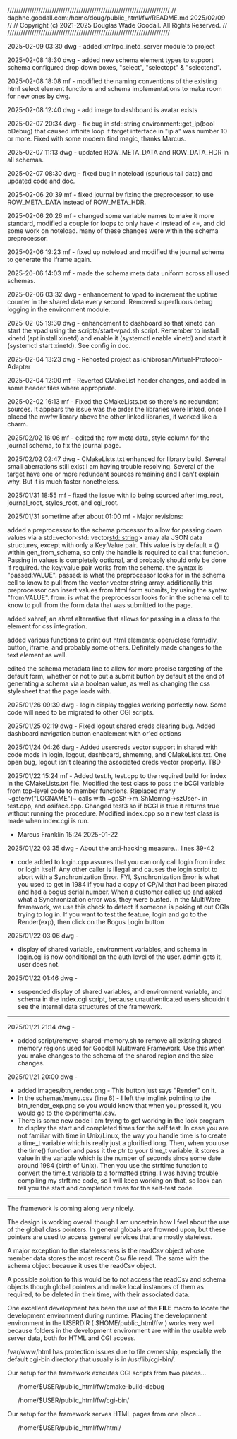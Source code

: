 /////////////////////////////////////////////////////////////////////////
// daphne.goodall.com:/home/doug/public_html/fw/README.md 2025/02/09   //
// Copyright (c) 2021-2025 Douglas Wade Goodall. All Rights Reserved.  //
/////////////////////////////////////////////////////////////////////////

2025-02-09 03:30 dwg - added xmlrpc_inetd_server module to project

2025-02-08 18:30 dwg - added new schema element types to support schema
configured drop down boxes, "select", "selectopt" & "selectend".

2025-02-08 18:08 mf -
modified the naming conventions of the existing html select element functions
and schema implementations to make room for new ones by dwg.

2025-02-08 12:40 dwg - 
add image to dashboard is avatar exists

2025-02-07 20:34 dwg - fix bug in std::string environment::get_ip(bool bDebug)
that caused infinite loop if target interface in "ip a" was number 10 or more.
Fixed with some modern find magic, thanks Marcus.

2025-02-07 11:13 dwg - updated ROW_META_DATA and ROW_DATA_HDR in all schemas.

2025-02-07 08:30 dwg - fixed bug in noteload (spurious tail data) and
updated code and doc.

2025-02-06 20:39 mf - fixed journal by fixing the preprocessor, to use
ROW_META_DATA instead of ROW_META_HDR.

2025-02-06 20:26 mf - changed some variable names to make it more standard,
modified a couple for loops to only have < instead of <=, and did some
work on noteload. many of these changes were within the schema preprocessor.

2025-02-06 19:23 mf - fixed up noteload and modified the journal schema to
generate the iframe again.

2025-20-06 14:03 mf - made the schema meta data uniform across all used
schemas.

2025-02-06 03:32 dwg - enhancement to vpad to increment the uptime counter 
in the shared data every second. Removed superfluous debug logging in the
environment module.

2025-02-05 19:30 dwg - enhancement to dashboard so that xinetd can
start the vpad using the scripts/start-vpad.sh script. Remember to 
install xinetd (apt install xinetd) and enable it (systemctl enable xinetd)
and start it (systemctl start xinetd). See config in doc.

2025-02-04 13:23 dwg - 
Rehosted project as ichibrosan/Virtual-Protocol-Adapter

2025-02-04 12:00 mf -
Reverted CMakeList header changes, and added in some header files where
appropriate.

2025-02-02 16:13 mf -
Fixed the CMakeLists.txt so there's no redundant sources.
It appears the issue was the order the libraries were linked,
once I placed the mwfw library above the other linked libraries,
it worked like a charm.

2025/02/02 16:06 mf - 
edited the row meta data, style column for the journal schema, to
fix the journal page.

2025/02/02 02:47 dwg - 
CMakeLists.txt enhanced for library build. Several small aberrations
still exist I am having trouble resolving. Several of the target have 
one or more redundant sources remaining and I can't explain why. But
it is much faster nonetheless.

2025/01/31 18:55 mf -
fixed the issue with ip being sourced after img_root, journal_root, 
styles_root, and cgi_root.

2025/01/31 sometime after about 01:00 mf -
Major revisions:

added a preprocessor to the schema processor to allow for passing down
values via a std::vector<std::vector<std::string>> array ala JSON data
structures, except with only a Key:Value pair.
This value is by default = {} within gen_from_schema, so only the handle
is required to call that function. Passing in values is completely
optional, and probably should only be done if required.
the key:value pair works from the schema. the syntax is "passed:VALUE".
passed: is what the preprocessor looks for in the schema cell to know
to pull from the vector vector string array.
additionally this preprocessor can insert values from html form submits,
by using the syntax "from:VALUE". from: is what the preprocessor looks for
in the schema cell to know to pull from the form data that was submitted
to the page.

added xahref, an ahref alternative that allows for passing in a class
to the element for css integration.

added various functions to print out html elements: open/close form/div,
button, iframe, and probably some others. Definitely made changes to the
text element as well.

edited the schema metadata line to allow for more precise targeting of 
the default form, whether or not to put a submit button
by default at the end of generating a schema via a boolean value, as well as 
changing the css stylesheet that the page loads with.

2025/01/26 09:39 dwg - 
login display toggles working perfectly now. Some code will need to be 
migrated to other CGI scripts.

2025/01/25 02:19 dwg - 
Fixed logout shared creds clearing bug.
Added dashboard navigation button enablement with or'ed options

2025/01/24 04:26 dwg -
Added usercreds vector support in shared with code mods in login, logout, 
dashboard, shmemng, and CMakeLists.txt. One open bug, logout isn't clearing 
the associated creds vector properly. TBD

2025/01/22 15:24 mf - 
Added test.h, test.cpp to the required build for index in the CMakeLists.txt
file.
Modified the test class to pass the bCGI variable from top-level code to member 
functions.
Replaced many ~getenv("LOGNAME")~ calls with ~gpSh-\>m\_ShMemng-\>szUser~ in
test.cpp, and osiface.cpp.
Changed test3 so if bCGI is true it returns true without running the
procedure.
Modified index.cpp so a new test class is made when index.cgi is run.
- Marcus Franklin 15:24 2025-01-22

2025/01/22 03:35 dwg - About the anti-hacking measure... lines 39-42
* code added to login.cpp assures that you can only call login from index
or login itself. Any other caller is illegal and causes the login script
to abort with a Synchronization Error. FYI, Synchronization Error is what
you used to get in 1984 if you had a copy of CP/M that had been pirated and
had a bogus serial number. When a customer called up and asked what a 
Synchronization error was, they were busted. In the MultiWare framework, we
use this check to detect if someone is poking at out CGIs trying to log in.
If you want to test the feature, login and go to the Render(exp), then click
on the Bogus Login button

2025/01/22 03:06 dwg - 
* display of shared variable, environment variables, and schema in login.cgi
is now conditional on the auth level of the user. admin gets it, user does not.

2025/01/22 01:46 dwg - 
* suspended display of shared variables, and environment variable, and
schema in the index.cgi script, because unauthenticated users shouldn't
see the internal data structures of the framework.

-------------------------------------------------------------------------
2025/01/21 21:14 dwg - 
* added script/remove-shared-memory.sh to remove all existing shared
memory regions used for Goodall Multiware Framework. Use this when you 
make changes to the schema of the shared region and the size changes.

2025/01/21 20:00 dwg - 
* added images/btn_render.png - This  button just says "Render" on it. 
* In the schemas/menu.csv (line 6) - I left the imglink pointing to the 
btn_render_exp.png  so you would know that when you pressed it, you would 
go to the experimental.csv.
* There is some new code I am trying to get working in the look program
to display the start and completed times for the self test. In case you are
not familiar with time in Unix/Linux, the way you handle time is to create
a time_t variable which is really just a glorified long. Then, when you use
the time() function and pass it the ptr to your time_t variable, it stores
a value in the variable which is the number of seconds since some date around
1984 (birth of Unix). Then you use the strftime function to convert the time_t
variable to a formatted string. I was having trouble compiling my strftime
code, so I will keep working on that, so look can tell you the start and
completion times for the self-test code.

-------------------------------------------------------------------------



The framework is coming along very nicely. 

The design is working overall though I am uncertain how I feel about the use 
of the global class pointers. In general globals are frowned upon, but these 
pointers are used to access general services that are mostly stateless.

A major exception to the statelessness is the readCsv object whose member data
stores the most recent Csv file read. The same with the schema object because 
it uses the readCsv object.

A possible solution to this would be to not access the readCsv and schema 
objects though global pointers and make local instances of them as required, 
to be deleted in their time, with their associated data.

One excellent development has been the use of the __FILE__ macro to locate
the development environment during runtime. Placing the developmnent 
environment in the USERDIR ( $HOME/public_html/fw ) works very well because
folders in the development environment are within the usable web server data,
both for HTML and CGI access.

/var/www/html has protection issues due to file ownership, especially the
default cgi-bin directory that usually is in /usr/lib/cgi-bin/. 

<p>Our setup for the framework executes CGI scripts from two places...
<ul>/home/$USER/public_html/fw/cmake-build-debug</ul>
<ul>/home/$USER/public_html/fw/cgi-bin/</ul></p>

<p> Our setup for the framework serves HTML pages from one place...
<ul>/home/$USER/public_html/fw/html/</ul></p>